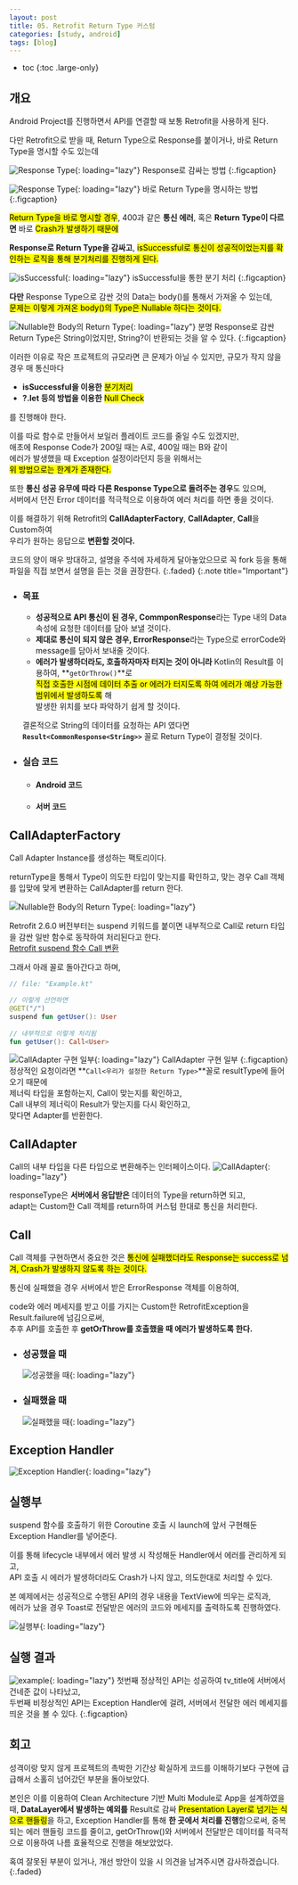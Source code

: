 ```yaml
---
layout: post
title: 05. Retrofit Return Type 커스텀
categories: [study, android]
tags: [blog]
---
```


- toc
{:toc .large-only}

## 개요

Android Project를 진행하면서 API를 연결할 때 보통 Retrofit을 사용하게 된다.

다만 Retrofit으로 받을 때, Return Type으로 Response를 붙이거나, 바로 Return Type을 명시할 수도 있는데

![Response Type](/assets/img/study/android/Retrofit%20Return%20Type%20커스텀/Response%20Return%20Type%20API.png){: loading="lazy"}
Response로 감싸는 방법
{:.figcaption}

![Response Type](/assets/img/study/android/Retrofit%20Return%20Type%20커스텀/Vanilla%20Return%20Type%20API.png){: loading="lazy"}
바로 Return Type을 명시하는 방법
{:.figcaption}

<mark>Return Type을 바로 명시할 경우</mark>, 400과 같은 **통신 에러**, 혹은 **Return Type이 다르면** 바로 <mark>Crash가 발생하기 때문에</mark>

**Response로 Return Type을 감싸고**, <mark>isSuccessful로 통신이 성공적이었는지를 확인하는 로직을 통해 분기처리를 진행하게 된다.</mark>

![isSuccessful](/assets/img/study/android/Retrofit%20Return%20Type%20커스텀/isSuccessful%20사용%20예시.png){: loading="lazy"}
isSuccessful을 통한 분기 처리
{:.figcaption}

**다만** Response Type으로 감싼 것의 Data는 body()를 통해서 가져올 수 있는데,     
<mark>문제는 이렇게 가져온 body()의 Type은 Nullable 하다는 것이다.</mark>

![Nullable한 Body의 Return Type](/assets/img/study/android/Retrofit%20Return%20Type%20커스텀/nullable한%20body.png){: loading="lazy"}
분명 Response로 감싼 Return Type은 String이었지만, String?이 반환되는 것을 알 수 있다.
{:.figcaption}

이러한 이유로 작은 프로젝트의 규모라면 큰 문제가 아닐 수 있지만, 규모가 작지 않을 경우 매 통신마다

+ **isSuccessful을 이용한** <mark>분기처리</mark>
+ **?.let 등의 방법을 이용한** <mark>Null Check</mark>

를 진행해야 한다.

이를 따로 함수로 만들어서 보일러 플레이트 코드를 줄일 수도 있겠지만,     
애초에 Response Code가 200일 때는 A로, 400일 때는 B와 같이     
에러가 발생했을 때 Exception 설정이라던지 등을 위해서는     
<mark>위 방법으로는 한계가 존재한다.</mark>

또한 **통신 성공 유무에 따라 다른 Response Type으로 돌려주는 경우**도 있으며,      
서버에서 던진 Error 데이터를 적극적으로 이용하여 에러 처리를 하면 좋을 것이다.

이를 해결하기 위해 Retrofit의 **CallAdapterFactory**, **CallAdapter**, **Call**을 Custom하여     
우리가 원하는 응답으로 **변환할 것이다.**

코드의 양이 매우 방대하고, 설명을 주석에 자세하게 달아놓았으므로 꼭 fork 등을 통해 파일을 직접 보면서 설명을 듣는 것을 권장한다.
{:.faded}
{:.note title="Important"} 

+ ### 목표
    + **성공적으로 API 통신이 된 경우, CommponResponse**라는 Type 내의 Data 속성에 요청한 데이터를 담아 보낼 것이다.     
    + **제대로 통신이 되지 않은 경우, ErrorResponse**라는 Type으로 errorCode와 message를 담아서 보내줄 것이다.
    + **에러가 발생하더라도, 호출하자마자 터지는 것이 아니라** Kotlin의 Result를 이용하여, **`getOrThrow()`**로      
    <mark>직접 호출한 시점에 데이터 추출 or 에러가 터지도록 하여 에러가 예상 가능한 범위에서 발생하도록</mark> 해      
    발생한 위치를 보다 파악하기 쉽게 할 것이다.

    결론적으로 String의 데이터를 요청하는 API 였다면 **`Result<CommonResponse<String>>`** 꼴로 Return Type이 결정될 것이다.


+ ### 실습 코드
  + #### Android 코드
    <a href="https://github.com/Na2te/RetrofitCallCustom" title="GitHub" class="no-mark-external" target="_blank" style="width: 3rem; height: 4rem; font-size: 1.4rem; line-height: 3rem; border-bottom-width: 2px;
        border-bottom-style: solid; text-decoration: none; padding: 0 0 .5rem 0;"> 
        <span class="icon-github"></span>
    </a>

  + #### 서버 코드
    <a href="https://github.com/Na2te/RetrofitCallCustomAPIServer" title="GitHub" class="no-mark-external" target="_blank" style="width: 3rem; height: 4rem; font-size: 1.4rem; line-height: 3rem; border-bottom-width: 2px;
        border-bottom-style: solid; text-decoration: none; padding: 0 0 .5rem 0;"> 
        <span class="icon-github"></span>
    </a>


## CallAdapterFactory
Call Adapter Instance를 생성하는 팩토리이다.

returnType을 통해서 Type이 의도한 타입이 맞는지를 확인하고, 맞는 경우 Call 객체를 입맞에 맞게 변환하는 CallAdapter를 return 한다.

![Nullable한 Body의 Return Type](/assets/img/study/android/Retrofit%20Return%20Type%20커스텀/CallAdapterFactory형식.PNG){: loading="lazy"}

Retrofit 2.6.0 버전부터는 suspend 키워드를 붙이면 내부적으로 Call로 return 타입을 감싼 일반 함수로 동작하여 처리된다고 한다.     
[Retrofit suspend 함수 Call 변환](https://proandroiddev.com/suspend-what-youre-doing-retrofit-has-now-coroutines-support-c65bd09ba067)

그래서 아래 꼴로 돌아간다고 하며,

~~~kotlin
// file: "Example.kt"

// 이렇게 선언하면
@GET("/")
suspend fun getUser(): User
         
// 내부적으로 이렇게 처리됨
fun getUser(): Call<User>
~~~

![CallAdapter 구현 일부](/assets/img/study/android/Retrofit%20Return%20Type%20커스텀/CallAdapterFactory.jpg){: loading="lazy"}
CallAdapter 구현 일부
{:.figcaption}
정상적인 요청이라면 **`Call<우리가 설정한 Return Type>`**꼴로 resultType에 들어오기 때문에     
제너릭 타입을 포함하는지, Call이 맞는지를 확인하고,     
Call 내부의 제너릭이 Result가 맞는지를 다시 확인하고,     
맞다면 Adapter를 반환한다.


## CallAdapter
Call의 내부 타입을 다른 타입으로 변환해주는 인터페이스이다.
![CallAdapter](/assets/img/study/android/Retrofit%20Return%20Type%20커스텀/CallAdapter.PNG){: loading="lazy"}

responseType은 **서버에서 응답받은** 데이터의 Type을 return하면 되고,      
adapt는 Custom한 Call 객체를 return하여 커스텀 한대로 통신을 처리한다.

## Call
Call 객체를 구현하면서 중요한 것은 <mark>통신에 실패했더라도 Response는 success로 넘겨, Crash가 발생하지 않도록 하는 것이다.</mark>

통신에 실패했을 경우 서버에서 받은 ErrorResponse 객체를 이용하여,

code와 에러 메세지를 받고 이를 가지는 Custom한 RetrofitException을 Result.failure에 넘김으로써,     
추후 API를 호출한 후 **getOrThrow를 호출했을 때 에러가 발생하도록 한다.**

+ ### 성공했을 때
    ![성공했을 때](/assets/img/study/android/Retrofit%20Return%20Type%20커스텀/Call_Success.PNG.jpg){: loading="lazy"}
+ ### 실패했을 때
    ![실패했을 때](/assets/img/study/android/Retrofit%20Return%20Type%20커스텀/Call_Fail.PNG.jpg){: loading="lazy"}

## Exception Handler
![Exception Handler](/assets/img/study/android/Retrofit%20Return%20Type%20커스텀/ExceptionHandler.jpg){: loading="lazy"}

## 실행부
suspend 함수를 호출하기 위한 Coroutine 호출 시 launch에 앞서 구현해둔 Exception Handler를 넣어준다.

이를 통해 lifecycle 내부에서 에러 발생 시 작성해둔 Handler에서 에러를 관리하게 되고,     
API 호출 시 에러가 발생하더라도 Crash가 나지 않고, 의도한대로 처리할 수 있다.

본 예제에서는 성공적으로 수행된 API의 경우 내용을 TextView에 띄우는 로직과,     
에러가 났을 경우 Toast로 전달받은 에러의 코드와 메세지를 출력하도록 진행하였다.

![실행부](/assets/img/study/android/Retrofit%20Return%20Type%20커스텀/실행부.jpg){: loading="lazy"}

## 실행 결과
![example](/assets/img/study/android/Retrofit%20Return%20Type%20커스텀/example.png){: loading="lazy"}
첫번째 정상적인 API는 성공하여 tv_title에 서버에서 건네준 값이 나타났고,     
두번째 비정상적인 API는 Exception Handler에 걸려, 서버에서 전달한 에러 메세지를 띄운 것을 볼 수 있다.
{:.figcaption}

## 회고
성격이랑 맞지 않게 프로젝트의 촉박한 기간상 확실하게 코드를 이해하기보다 구현에 급급해서 소홀히 넘어갔던 부분을 돌아보았다.

본인은 이를 이용하여 Clean Architecture 기반 Multi Module로 App을 설계하였을 때, 
**DataLayer에서 발생하는 예외를** Result로 감싸 <mark>Presentation Layer로 넘기는 식으로 핸들링</mark>을 하고,
Exception Handler를 통해 **한 곳에서 처리를 진행**함으로써, 중복되는 에러 핸들링 코드를 줄이고,
getOrThrow()와 서버에서 전달받은 데이터를 적극적으로 이용하여 나름 효율적으로 진행을 해보았었다.


혹여 잘못된 부분이 있거나, 개선 방안이 있을 시 의견을 남겨주시면 감사하겠습니다.
{:.faded}
